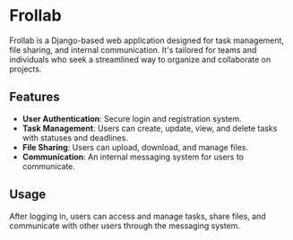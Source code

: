 # Frollab
Frollab is a Django-based web application designed for task management, file sharing, and internal communication. It's tailored for teams and individuals who seek a streamlined way to organize and collaborate on projects.

## Features
- **User Authentication**: Secure login and registration system.
- **Task Management**: Users can create, update, view, and delete tasks with statuses and deadlines.
- **File Sharing**: Users can upload, download, and manage files.
- **Communication**: An internal messaging system for users to communicate.

## Usage
After logging in, users can access and manage tasks, share files, and communicate with other users through the messaging system.
